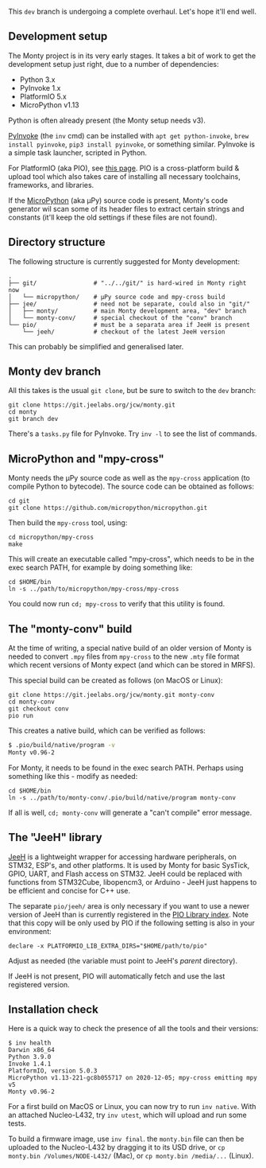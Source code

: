 This `dev` branch is undergoing a complete overhaul. Let's hope it'll end well.

[INV]: https://www.pyinvoke.org
[PIO]: https://platformio.org/install/cli
[MPY]: https://github.com/micropython/micropython

## Development setup

The Monty project is in its very early stages. It takes a bit of work to get the development setup just right, due to a number of dependencies:

* Python 3.x
* PyInvoke 1.x
* PlatformIO 5.x
* MicroPython v1.13

Python is often already present (the Monty setup needs v3).

[PyInvoke][INV] (the `inv` cmd) can be installed with `apt get python-invoke`, `brew install pyinvoke`, `pip3 install pyinvoke`, or something similar. PyInvoke is a simple task launcher, scripted in Python.

For PlatformIO (aka PIO), see [this page][PIO]. PIO is a cross-platform build & upload tool which also takes care of installing all necessary toolchains, frameworks, and libraries.

If the [MicroPython][MPY] (aka µPy) source code is present, Monty's code generator wil scan some of its header files to extract certain strings and constants (it'll keep the old settings if these files are not found).

## Directory structure

The following structure is currently suggested for Monty development:

```text
.
├── git/                # "../../git/" is hard-wired in Monty right now
│   └── micropython/    # µPy source code and mpy-cross build
├── jee/                # need not be separate, could also in "git/"
│   ├── monty/          # main Monty development area, "dev" branch
│   └── monty-conv/     # special checkout of the "conv" branch
└── pio/                # must be a separata area if JeeH is present
    └── jeeh/           # checkout of the latest JeeH version
```

This can probably be simplified and generalised later.

## Monty dev branch

All this takes is the usual `git clone`, but be sure to switch to the `dev` branch:

```text
git clone https://git.jeelabs.org/jcw/monty.git 
cd monty
git branch dev
```

There's a `tasks.py` file for PyInvoke. Try `inv -l` to see the list of commands.

## MicroPython and "mpy-cross"

Monty needs the µPy source code as well as the `mpy-cross` application (to compile Python to bytecode).  The source code can be obtained as follows:

```text
cd git
git clone https://github.com/micropython/micropython.git
```

Then build the `mpy-cross` tool, using:

```text
cd micropython/mpy-cross
make
```

This will create an executable called "mpy-cross", which needs to be in the exec search PATH, for example by doing something like:

```text
cd $HOME/bin
ln -s ../path/to/micropython/mpy-cross/mpy-cross
```

You could now run `cd; mpy-cross` to verify that this utility is found.

## The "monty-conv" build

At the time of writing, a special native build of an older version of Monty is needed to convert `.mpy` files from `mpy-cross` to the new `.mty` file format which recent versions of Monty expect (and which can be stored in MRFS).

This special build can be created as follows (on MacOS or Linux):

```text
git clone https://git.jeelabs.org/jcw/monty.git monty-conv
cd monty-conv
git checkout conv
pio run
```

This creates a native build, which can be verified as follows:

```sh
$ .pio/build/native/program -v
Monty v0.96-2
```

For Monty, it needs to be found in the exec search PATH. Perhaps using something
like this - modify as needed:

```text
cd $HOME/bin
ln -s ../path/to/monty-conv/.pio/build/native/program monty-conv
```

If all is well, `cd; monty-conv` will generate a "can't compile" error message.

## The "JeeH" library

[JeeH][JHL] is a lightweight wrapper for accessing hardware peripherals, on STM32, ESP's, and other platforms. It is used by Monty for basic SysTick, GPIO, UART, and Flash access on STM32. JeeH could be replaced with functions from STM32Cube, libopencm3, or Arduino - JeeH just happens to be efficient and concise for C++ use.

The separate `pio/jeeh/` area is only necessary if you want to use a newer version of JeeH than is currently registered in the [PIO Library index][PLX]. Note that this copy will be only used by PIO if the following setting is also in your environment:

`declare -x PLATFORMIO_LIB_EXTRA_DIRS="$HOME/path/to/pio"`

Adjust as needed (the variable must point to JeeH's _parent_ directory).

If JeeH is not present, PIO will automatically fetch and use the last registered version.

[JHL]: https://git.jeelabs.org/jcw/jeeh
[PLX]: https://platformio.org/lib/show/3082/JeeH

## Installation check

Here is a quick way to check the presence of all the tools and their versions:

```text
$ inv health
Darwin x86_64
Python 3.9.0
Invoke 1.4.1
PlatformIO, version 5.0.3
MicroPython v1.13-221-gc8b055717 on 2020-12-05; mpy-cross emitting mpy v5
Monty v0.96-2
```

For a first build on MacOS or Linux, you can now try to run `inv native`.  With an attached Nucleo-L432, try `inv utest`, which will upload and run some tests.

To build a firmware image, use `inv final`. the `monty.bin` file can then be uploaded to the Nucleo-L432 by dragging it to its USD drive, or `cp monty.bin /Volumes/NODE-L432/` (Mac), or `cp monty.bin /media/...` (Linux).
